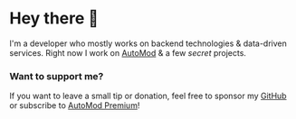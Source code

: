 # Hey there 👋

I'm a developer who mostly works on backend technologies & data-driven services. Right now I work on [AutoMod](https://automod.xyz) & a few *secret* projects.

### Want to support me?

If you want to leave a small tip or donation, feel free to sponsor my [GitHub](https://github.com/sponsors/xezzz) or subscribe to [AutoMod Premium](https://automod.xyz/premium)!
